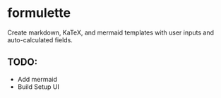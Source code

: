 # formulette
Create markdown, KaTeX, and mermaid templates with user inputs and auto-calculated fields.

## TODO:
- Add mermaid
- Build Setup UI
